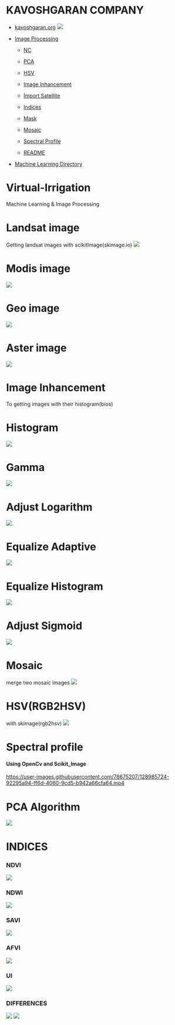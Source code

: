 # KAVOSHGARAN COMPANY
- [kavoshgaran.org](http://kavoshgaran.org/)
![](Image_processing/NC/images/full_Robinson.png)

- [Image Processing](https://github.com/MohammadMahdiOmid/Virtual-Irrigation/tree/master/Image_processing)
  - [NC](https://github.com/MohammadMahdiOmid/Virtual-Irrigation/tree/master/Image_processing/NC)
  
  - [PCA](https://github.com/MohammadMahdiOmid/Virtual-Irrigation/tree/master/Image_processing/PCA_algorithm)
  
  - [HSV](https://github.com/MohammadMahdiOmid/Virtual-Irrigation/tree/master/Image_processing/hsv)

  - [Image Inhancement](https://github.com/MohammadMahdiOmid/Virtual-Irrigation/tree/master/Image_processing/image_inhancement)

  - [Import Satellite](https://github.com/MohammadMahdiOmid/Virtual-Irrigation/tree/master/Image_processing/import_image_satellite)
  - [Indices](https://github.com/MohammadMahdiOmid/Virtual-Irrigation/tree/master/Image_processing/indices)
  - [Mask](https://github.com/MohammadMahdiOmid/Virtual-Irrigation/tree/master/Image_processing/mask)
  - [Mosaic](https://github.com/MohammadMahdiOmid/Virtual-Irrigation/tree/master/Image_processing/mosaic_file)
  - [Spectral Profile](https://github.com/MohammadMahdiOmid/Virtual-Irrigation/tree/master/Image_processing/spectral_profile)
  - [README](https://github.com/MohammadMahdiOmid/Virtual-Irrigation/blob/master/Image_processing/ReadMe.md)
 








- [Machine Learning Directory](https://github.com/MohammadMahdiOmid/Virtual-Irrigation/tree/master/Machine_learning)

# Virtual-Irrigation
Machine Learning &amp; Image Processing

# Landsat image
Getting landsat images with scikitImage(skimage.io)
![](Image_processing//import_image_satellite/images/landsat.png)

# Modis image 
![](Image_processing//import_image_satellite/images/Modis.png)

# Geo image
![](Image_processing//import_image_satellite/images/GEO.png)

# Aster image
![](Image_processing//import_image_satellite/images/aster2.png)

# Image Inhancement
To getting images with their histogram(bios)

# Histogram
![](Image_processing//image_inhancement/images/Histogram.png)

# Gamma
![](Image_processing//image_inhancement/images/gamma.png)

# Adjust Logarithm
![](Image_processing//image_inhancement/images/lod_adj.png)

# Equalize Adaptive
![](Image_processing//image_inhancement/images/eq_adaptive.png)

# Equalize Histogram
![](Image_processing//image_inhancement/images/eql_hist.png)

# Adjust Sigmoid
![](Image_processing//image_inhancement/images/adj_sigmoid.png)

# Mosaic
merge two mosaic images
![](Image_processing//mosaic_file/images/resualt.png)

# HSV(RGB2HSV)
with skimage(rgb2hsv)
![](Image_processing//hsv/images/hsv_images.png)

# Spectral profile
#### Using OpenCv and Scikit_Image
https://user-images.githubusercontent.com/78675207/128985724-92295a94-ff6d-4060-9cd5-b942a66cfa64.mp4

# PCA Algorithm
![](Image_processing//PCA_algorithm/images/pca.png)

# INDICES
### NDVI 
![](Image_processing//indices/images/NDVI.png)
### NDWI
![](Image_processing//indices/images/NDWI.png)
### SAVI 
![](Image_processing//indices/images/SAVI.png)
### AFVI 
![](Image_processing//indices/images/AFVI.png)
### UI 
![](Image_processing//indices/images/UI.png)
### DIFFERENCES
![](Image_processing//indices/images/All.png)
![](Image_processing//indices/images/All2.png)

